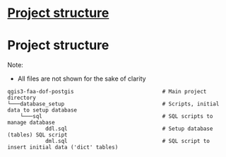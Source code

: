 # [Project structure](#project_structure)

# Project structure <a name=project_structure>

Note:
- All files are not shown for the sake of clarity

```
qgis3-faa-dof-postgis                            # Main project directory
└───database_setup                               # Scripts, initial data to setup database
    └───sql                                      # SQL scripts to manage database
            ddl.sql                              # Setup database (tables) SQL script
            dml.sql                              # SQL script to insert initial data ('dict' tables)
```
